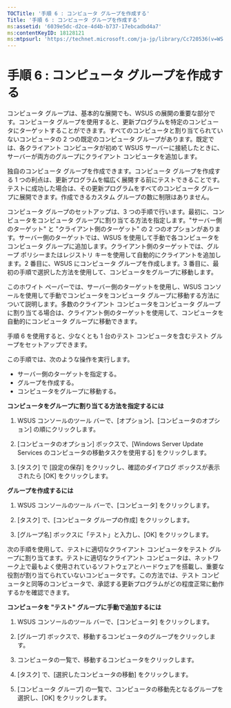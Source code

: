 ```yaml
---
TOCTitle: '手順 6 : コンピュータ グループを作成する'
Title: '手順 6 : コンピュータ グループを作成する'
ms:assetid: '6039e5dc-d2ce-4d4b-b737-17ebcadbd4a7'
ms:contentKeyID: 18128121
ms:mtpsurl: 'https://technet.microsoft.com/ja-jp/library/Cc720536(v=WS.10)'
---
```


手順 6 : コンピュータ グループを作成する
========================================

コンピュータ グループは、基本的な展開でも、WSUS の展開の重要な部分です。コンピュータ グループを使用すると、更新プログラムを特定のコンピュータにターゲットすることができます。すべてのコンピュータと割り当てられていないコンピュータの 2 つの既定のコンピュータ グループがあります。既定では、各クライアント コンピュータが初めて WSUS サーバーに接続したときに、サーバーが両方のグループにクライアント コンピュータを追加します。

独自のコンピュータ グループを作成できます。コンピュータ グループを作成する 1 つの利点は、更新プログラムを幅広く展開する前にテストできることです。テストに成功した場合は、その更新プログラムをすべてのコンピュータ グループに展開できます。作成できるカスタム グループの数に制限はありません。

コンピュータ グループのセットアップは、3 つの手順で行います。最初に、コンピュータをコンピュータ グループに割り当てる方法を指定します。"サーバー側のターゲット" と "クライアント側のターゲット" の 2 つのオプションがあります。サーバー側のターゲットでは、WSUS を使用して手動で各コンピュータをコンピュータ グループに追加します。クライアント側のターゲットでは、グループ ポリシーまたはレジストリ キーを使用して自動的にクライアントを追加します。2 番目に、WSUS にコンピュータ グループを作成します。3 番目に、最初の手順で選択した方法を使用して、コンピュータをグループに移動します。

このホワイト ペーパーでは、サーバー側のターゲットを使用し、WSUS コンソールを使用して手動でコンピュータをコンピュータ グループに移動する方法について説明します。多数のクライアント コンピュータをコンピュータ グループに割り当てる場合は、クライアント側のターゲットを使用して、コンピュータを自動的にコンピュータ グループに移動できます。

手順 6 を使用すると、少なくとも 1 台のテスト コンピュータを含むテスト グループをセットアップできます。

この手順では、次のような操作を実行します。

-   サーバー側のターゲットを指定する。
-   グループを作成する。
-   コンピュータをグループに移動する。

**コンピュータをグループに割り当てる方法を指定するには**
1.  WSUS コンソールのツール バーで、\[オプション\]、\[コンピュータのオプション\] の順にクリックします。

2.  \[コンピュータのオプション\] ボックスで、\[Windows Server Update Services のコンピュータの移動タスクを使用する\] をクリックします。

3.  \[タスク\] で \[設定の保存\] をクリックし、確認のダイアログ ボックスが表示されたら \[OK\] をクリックします。

**グループを作成するには**
1.  WSUS コンソールのツール バーで、\[コンピュータ\] をクリックします。

2.  \[タスク\] で、\[コンピュータ グループの作成\] をクリックします。

3.  \[グループ名\] ボックスに「テスト」と入力し、\[OK\] をクリックします。

次の手順を使用して、テストに適切なクライアント コンピュータをテスト グループに割り当てます。テストに適切なクライアント コンピュータは、ネットワーク上で最もよく使用されているソフトウェアとハードウェアを搭載し、重要な役割が割り当てられていないコンピュータです。この方法では、テスト コンピュータと同等のコンピュータで、承認する更新プログラムがどの程度正常に動作するかを確認できます。

**コンピュータを "テスト" グループに手動で追加するには**
1.  WSUS コンソールのツール バーで、\[コンピュータ\] をクリックします。

2.  \[グループ\] ボックスで、移動するコンピュータのグループをクリックします。

3.  コンピュータの一覧で、移動するコンピュータをクリックします。

4.  \[タスク\] で、\[選択したコンピュータの移動\] をクリックします。

5.  \[コンピュータ グループ\] の一覧で、コンピュータの移動先となるグループを選択し、\[OK\] をクリックします。
